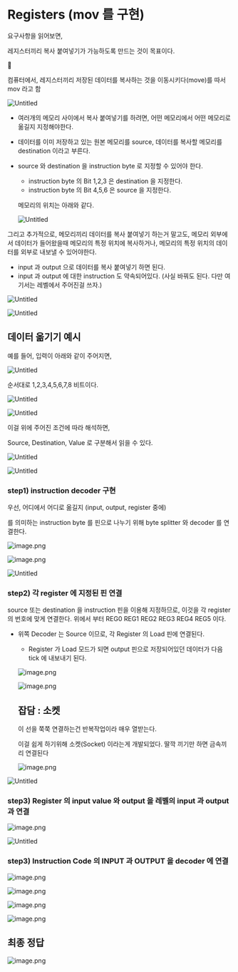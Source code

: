 # Registers (mov 를 구현)

요구사항을 읽어보면,

레지스터끼리 복사 붙여넣기가 가능하도록 만드는 것이 목표이다.


👺

컴퓨터에서, 레지스터끼리 저장된 데이터를 복사하는 것을 이동시키다(move)를 따서 mov 라고 함

</aside>

![Untitled](Registers%20(mov%20%E1%84%85%E1%85%B3%E1%86%AF%20%E1%84%80%E1%85%AE%E1%84%92%E1%85%A7%E1%86%AB)%201bc80ae0869c8147a9b7ebd8c331e39e/Untitled.png)

- 여러개의 메모리 사이에서 복사 붙여넣기를 하려면, 어떤 메모리에서 어떤 메모리로 옮길지 지정해야한다.
- 데이터를 이미 저장하고 있는 원본 메모리를 source, 데이터를 복사할 메모리를 destination 이라고 부른다.
- source 와 destination 을 instruction byte 로 지정할 수 있어야 한다.
    - instruction byte 의 Bit 1,2,3 은 destination 을 지정한다.
    - instruction byte 의 Bit 4,5,6 은 source 을 지정한다.
    
    메모리의 위치는 아래와 같다.
    
    ![Untitled](Registers%20(mov%20%E1%84%85%E1%85%B3%E1%86%AF%20%E1%84%80%E1%85%AE%E1%84%92%E1%85%A7%E1%86%AB)%201bc80ae0869c8147a9b7ebd8c331e39e/Untitled%201.png)
    

그리고 추가적으로, 메모리끼리 데이터를 복사 붙여넣기 하는거 말고도, 메모리 외부에서 데이터가 들어왔을때 메모리의 특정 위치에 복사하거나, 메모리의 특정 위치의 데이터를 외부로 내보낼 수 있어야한다. 

- input 과 output 으로 데이터를 복사 붙여넣기 하면 된다.
- input 과 output 에 대한 instruction 도 약속되어있다. (사실 바꿔도 된다. 다만 여기서는 레벨에서 주어진걸 쓰자.)

![Untitled](Registers%20(mov%20%E1%84%85%E1%85%B3%E1%86%AF%20%E1%84%80%E1%85%AE%E1%84%92%E1%85%A7%E1%86%AB)%201bc80ae0869c8147a9b7ebd8c331e39e/Untitled%202.png)

![Untitled](Registers%20(mov%20%E1%84%85%E1%85%B3%E1%86%AF%20%E1%84%80%E1%85%AE%E1%84%92%E1%85%A7%E1%86%AB)%201bc80ae0869c8147a9b7ebd8c331e39e/Untitled%203.png)

## 데이터 옮기기 예시

예를 들어, 입력이 아래와 같이 주어지면,

![Untitled](Registers%20(mov%20%E1%84%85%E1%85%B3%E1%86%AF%20%E1%84%80%E1%85%AE%E1%84%92%E1%85%A7%E1%86%AB)%201bc80ae0869c8147a9b7ebd8c331e39e/Untitled%204.png)

순서대로 1,2,3,4,5,6,7,8 비트이다.

![Untitled](Registers%20(mov%20%E1%84%85%E1%85%B3%E1%86%AF%20%E1%84%80%E1%85%AE%E1%84%92%E1%85%A7%E1%86%AB)%201bc80ae0869c8147a9b7ebd8c331e39e/Untitled%205.png)

![Untitled](Registers%20(mov%20%E1%84%85%E1%85%B3%E1%86%AF%20%E1%84%80%E1%85%AE%E1%84%92%E1%85%A7%E1%86%AB)%201bc80ae0869c8147a9b7ebd8c331e39e/Untitled%206.png)

이걸 위에 주어진 조건에 따라 해석하면,

Source, Destination, Value 로 구분해서 읽을 수 있다.

![Untitled](Registers%20(mov%20%E1%84%85%E1%85%B3%E1%86%AF%20%E1%84%80%E1%85%AE%E1%84%92%E1%85%A7%E1%86%AB)%201bc80ae0869c8147a9b7ebd8c331e39e/Untitled%207.png)

![Untitled](Registers%20(mov%20%E1%84%85%E1%85%B3%E1%86%AF%20%E1%84%80%E1%85%AE%E1%84%92%E1%85%A7%E1%86%AB)%201bc80ae0869c8147a9b7ebd8c331e39e/Untitled%208.png)

### step1)  instruction decoder 구현

우선, 어디에서 어디로 옮길지 (input, output, register 중에)

를 의미하는 instruction byte 를 핀으로 나누기 위해 byte splitter 와 decoder 를 연결한다.

![image.png](Registers%20(mov%20%E1%84%85%E1%85%B3%E1%86%AF%20%E1%84%80%E1%85%AE%E1%84%92%E1%85%A7%E1%86%AB)%201bc80ae0869c8147a9b7ebd8c331e39e/image.png)

![image.png](Registers%20(mov%20%E1%84%85%E1%85%B3%E1%86%AF%20%E1%84%80%E1%85%AE%E1%84%92%E1%85%A7%E1%86%AB)%201bc80ae0869c8147a9b7ebd8c331e39e/image%201.png)

![Untitled](Registers%20(mov%20%E1%84%85%E1%85%B3%E1%86%AF%20%E1%84%80%E1%85%AE%E1%84%92%E1%85%A7%E1%86%AB)%201bc80ae0869c8147a9b7ebd8c331e39e/Untitled%209.png)

### step2)  각 register 에 지정된 핀 연결

source 또는 destination 을 instruction 핀을 이용해 지정하므로, 이것을 각 register 의 번호에 맞게 연결한다. 위에서 부터 REG0 REG1 REG2 REG3 REG4 REG5 이다.

- 위쪽 Decoder 는 Source 이므로, 각 Register 의 Load 핀에 연결된다.
    - Register 가 Load 모드가 되면 output 핀으로 저장되어있던 데이터가 다음 tick 에 내보내기 된다.
    
    ![image.png](Registers%20(mov%20%E1%84%85%E1%85%B3%E1%86%AF%20%E1%84%80%E1%85%AE%E1%84%92%E1%85%A7%E1%86%AB)%201bc80ae0869c8147a9b7ebd8c331e39e/image%202.png)
    
    ![image.png](Registers%20(mov%20%E1%84%85%E1%85%B3%E1%86%AF%20%E1%84%80%E1%85%AE%E1%84%92%E1%85%A7%E1%86%AB)%201bc80ae0869c8147a9b7ebd8c331e39e/image%203.png)
    
    ## 잡담 : 소켓
    
    이 선을 쭉쭉 연결하는건 반복작업이라 매우 열받는다.
    
    이걸 쉽게 하기위해 소켓(Socket) 이라는게 개발되었다. 딸깍 끼기만 하면 금속끼리 연결된다
    
    ![image.png](Registers%20(mov%20%E1%84%85%E1%85%B3%E1%86%AF%20%E1%84%80%E1%85%AE%E1%84%92%E1%85%A7%E1%86%AB)%201bc80ae0869c8147a9b7ebd8c331e39e/image%204.png)
    

![Untitled](Registers%20(mov%20%E1%84%85%E1%85%B3%E1%86%AF%20%E1%84%80%E1%85%AE%E1%84%92%E1%85%A7%E1%86%AB)%201bc80ae0869c8147a9b7ebd8c331e39e/Untitled%2010.png)

### step3) Register 의 input value 와 output 을 레벨의 input 과 output 과 연결

![image.png](Registers%20(mov%20%E1%84%85%E1%85%B3%E1%86%AF%20%E1%84%80%E1%85%AE%E1%84%92%E1%85%A7%E1%86%AB)%201bc80ae0869c8147a9b7ebd8c331e39e/image%205.png)

![Untitled](Registers%20(mov%20%E1%84%85%E1%85%B3%E1%86%AF%20%E1%84%80%E1%85%AE%E1%84%92%E1%85%A7%E1%86%AB)%201bc80ae0869c8147a9b7ebd8c331e39e/Untitled%2011.png)

### step3) Instruction Code 의 INPUT 과 OUTPUT 을 decoder 에 연결

![image.png](Registers%20(mov%20%E1%84%85%E1%85%B3%E1%86%AF%20%E1%84%80%E1%85%AE%E1%84%92%E1%85%A7%E1%86%AB)%201bc80ae0869c8147a9b7ebd8c331e39e/image%206.png)

![image.png](Registers%20(mov%20%E1%84%85%E1%85%B3%E1%86%AF%20%E1%84%80%E1%85%AE%E1%84%92%E1%85%A7%E1%86%AB)%201bc80ae0869c8147a9b7ebd8c331e39e/image%207.png)

![image.png](Registers%20(mov%20%E1%84%85%E1%85%B3%E1%86%AF%20%E1%84%80%E1%85%AE%E1%84%92%E1%85%A7%E1%86%AB)%201bc80ae0869c8147a9b7ebd8c331e39e/image%208.png)

![image.png](Registers%20(mov%20%E1%84%85%E1%85%B3%E1%86%AF%20%E1%84%80%E1%85%AE%E1%84%92%E1%85%A7%E1%86%AB)%201bc80ae0869c8147a9b7ebd8c331e39e/image%209.png)

## 최종 정답

![image.png](Registers%20(mov%20%E1%84%85%E1%85%B3%E1%86%AF%20%E1%84%80%E1%85%AE%E1%84%92%E1%85%A7%E1%86%AB)%201bc80ae0869c8147a9b7ebd8c331e39e/image%2010.png)